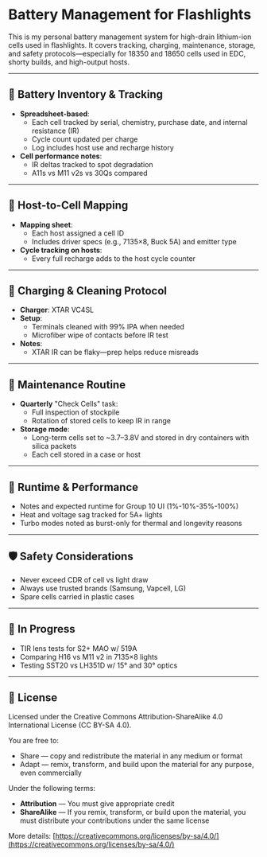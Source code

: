 # Battery Management for Flashlights

This is my personal battery management system for high-drain lithium-ion cells used in flashlights. It covers tracking, charging, maintenance, storage, and safety protocols—especially for 18350 and 18650 cells used in EDC, shorty builds, and high-output hosts.

---

## 🔋 Battery Inventory & Tracking

- **Spreadsheet-based**:
  - Each cell tracked by serial, chemistry, purchase date, and internal resistance (IR)
  - Cycle count updated per charge
  - Log includes host use and recharge history
- **Cell performance notes**:
  - IR deltas tracked to spot degradation
  - A11s vs M11 v2s vs 30Qs compared

---

## 🧠 Host-to-Cell Mapping

- **Mapping sheet**:
  - Each host assigned a cell ID
  - Includes driver specs (e.g., 7135×8, Buck 5A) and emitter type
- **Cycle tracking on hosts**:
  - Every full recharge adds to the host cycle counter

---

## 🧼 Charging & Cleaning Protocol

- **Charger**: XTAR VC4SL
- **Setup**:
  - Terminals cleaned with 99% IPA when needed
  - Microfiber wipe of contacts before IR test
- **Notes**:
  - XTAR IR can be flaky—prep helps reduce misreads

---

## 🔁 Maintenance Routine

- **Quarterly** "Check Cells" task:
  - Full inspection of stockpile
  - Rotation of stored cells to keep IR in range
- **Storage mode**:
  - Long-term cells set to ~3.7–3.8V and stored in dry containers with silica packets
  - Each cell stored in a case or host

---

## 🧪 Runtime & Performance

- Notes and expected runtime for Group 10 UI (1%-10%-35%-100%)
- Heat and voltage sag tracked for 5A+ lights
- Turbo modes noted as burst-only for thermal and longevity reasons

---

## 🛡️ Safety Considerations

- Never exceed CDR of cell vs light draw
- Always use trusted brands (Samsung, Vapcell, LG)
- Spare cells carried in plastic cases

---

## 🚧 In Progress

- TIR lens tests for S2+ MAO w/ 519A
- Comparing H16 vs M11 v2 in 7135×8 lights
- Testing SST20 vs LH351D w/ 15° and 30° optics

---

## 📄 License

Licensed under the Creative Commons Attribution-ShareAlike 4.0 International License (CC BY-SA 4.0).

You are free to:
- Share — copy and redistribute the material in any medium or format
- Adapt — remix, transform, and build upon the material for any purpose, even commercially

Under the following terms:
- **Attribution** — You must give appropriate credit
- **ShareAlike** — If you remix, transform, or build upon the material, you must distribute your contributions under the same license

More details: [https://creativecommons.org/licenses/by-sa/4.0/](https://creativecommons.org/licenses/by-sa/4.0/)
